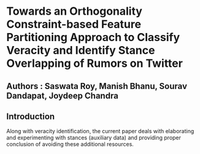 # Towards an Orthogonality Constraint-based Feature Partitioning Approach to Classify Veracity and Identify Stance Overlapping of Rumors on Twitter
## Authors : __Saswata Roy, Manish Bhanu, Sourav Dandapat, Joydeep Chandra__

## Introduction
Along with veracity identification, the current paper deals with elaborating and experimenting with stances (auxiliary data) and providing proper conclusion of avoiding these additional resources.
